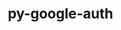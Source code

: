 ---
title: "py-google-auth"
layout: cache
categories: [package, develop]
meta: {"versions": ["2.20.0"], "compilers": ["apple-clang@=14.0.0", "gcc@=11.3.0", "gcc@=11.4.0"], "oss": ["ubuntu22.04", "ventura"], "platforms": ["darwin", "linux"], "targets": ["aarch64", "x86_64_v3"], "stacks": ["ml-darwin-aarch64-mps", "ml-linux-x86_64-cpu", "ml-linux-x86_64-cuda", "ml-linux-x86_64-rocm", "root"], "num_specs": 14, "num_specs_by_stack": {"ml-darwin-aarch64-mps": 2, "root": 14, "ml-linux-x86_64-cpu": 12, "ml-linux-x86_64-rocm": 12, "ml-linux-x86_64-cuda": 12}}
spec_details: [{"hash": "kzw6wkuqzdk3fjvxqzcplphraa6gcoix", "compiler": "apple-clang@=14.0.0", "versions": ["2.20.0"], "os": "ventura", "platform": "darwin", "target": "aarch64", "variants": ["~aiohttp", "build_system=python_pip"], "stacks": ["ml-darwin-aarch64-mps", "root"], "size": "-", "tarball": "https://binaries.spack.io/develop/build_cache/darwin-ventura-aarch64/apple-clang-14.0.0/py-google-auth-2.20.0/darwin-ventura-aarch64-apple-clang-14.0.0-py-google-auth-2.20.0-kzw6wkuqzdk3fjvxqzcplphraa6gcoix.spack"}, {"hash": "pnqmlishunbtbwntdyijaoms3237qxim", "compiler": "apple-clang@=14.0.0", "versions": ["2.20.0"], "os": "ventura", "platform": "darwin", "target": "aarch64", "variants": ["~aiohttp", "build_system=python_pip"], "stacks": ["ml-darwin-aarch64-mps", "root"], "size": "-", "tarball": "https://binaries.spack.io/develop/build_cache/darwin-ventura-aarch64/apple-clang-14.0.0/py-google-auth-2.20.0/darwin-ventura-aarch64-apple-clang-14.0.0-py-google-auth-2.20.0-pnqmlishunbtbwntdyijaoms3237qxim.spack"}, {"hash": "zzg27atprbbq5xjovvodkkz7o3zwdnx7", "compiler": "gcc@=11.3.0", "versions": ["2.20.0"], "os": "ubuntu22.04", "platform": "linux", "target": "x86_64_v3", "variants": ["~aiohttp", "build_system=python_pip"], "stacks": ["ml-linux-x86_64-cpu", "ml-linux-x86_64-rocm", "root", "ml-linux-x86_64-cuda"], "size": "-", "tarball": "https://binaries.spack.io/develop/build_cache/linux-ubuntu22.04-x86_64_v3/gcc-11.3.0/py-google-auth-2.20.0/linux-ubuntu22.04-x86_64_v3-gcc-11.3.0-py-google-auth-2.20.0-zzg27atprbbq5xjovvodkkz7o3zwdnx7.spack"}, {"hash": "r53x6s67wwm73abxb3slqlwkz6ycsaqq", "compiler": "gcc@=11.3.0", "versions": ["2.20.0"], "os": "ubuntu22.04", "platform": "linux", "target": "x86_64_v3", "variants": ["~aiohttp", "build_system=python_pip"], "stacks": ["ml-linux-x86_64-cpu", "ml-linux-x86_64-rocm", "root", "ml-linux-x86_64-cuda"], "size": "-", "tarball": "https://binaries.spack.io/develop/build_cache/linux-ubuntu22.04-x86_64_v3/gcc-11.3.0/py-google-auth-2.20.0/linux-ubuntu22.04-x86_64_v3-gcc-11.3.0-py-google-auth-2.20.0-r53x6s67wwm73abxb3slqlwkz6ycsaqq.spack"}, {"hash": "7qwjuspvdaf4tfa6vpdvcao4nfu6qwk5", "compiler": "gcc@=11.3.0", "versions": ["2.20.0"], "os": "ubuntu22.04", "platform": "linux", "target": "x86_64_v3", "variants": ["~aiohttp", "build_system=python_pip"], "stacks": ["ml-linux-x86_64-cpu", "ml-linux-x86_64-rocm", "root", "ml-linux-x86_64-cuda"], "size": "-", "tarball": "https://binaries.spack.io/develop/build_cache/linux-ubuntu22.04-x86_64_v3/gcc-11.3.0/py-google-auth-2.20.0/linux-ubuntu22.04-x86_64_v3-gcc-11.3.0-py-google-auth-2.20.0-7qwjuspvdaf4tfa6vpdvcao4nfu6qwk5.spack"}, {"hash": "5yk4fcjtyt6s4ncshibuone5f32k3co3", "compiler": "gcc@=11.3.0", "versions": ["2.20.0"], "os": "ubuntu22.04", "platform": "linux", "target": "x86_64_v3", "variants": ["~aiohttp", "build_system=python_pip"], "stacks": ["ml-linux-x86_64-cpu", "ml-linux-x86_64-rocm", "root", "ml-linux-x86_64-cuda"], "size": "-", "tarball": "https://binaries.spack.io/develop/build_cache/linux-ubuntu22.04-x86_64_v3/gcc-11.3.0/py-google-auth-2.20.0/linux-ubuntu22.04-x86_64_v3-gcc-11.3.0-py-google-auth-2.20.0-5yk4fcjtyt6s4ncshibuone5f32k3co3.spack"}, {"hash": "ijvtenejquzfstvehhxmazve32fkofar", "compiler": "gcc@=11.3.0", "versions": ["2.20.0"], "os": "ubuntu22.04", "platform": "linux", "target": "x86_64_v3", "variants": ["~aiohttp", "build_system=python_pip"], "stacks": ["ml-linux-x86_64-cpu", "ml-linux-x86_64-rocm", "root", "ml-linux-x86_64-cuda"], "size": "-", "tarball": "https://binaries.spack.io/develop/build_cache/linux-ubuntu22.04-x86_64_v3/gcc-11.3.0/py-google-auth-2.20.0/linux-ubuntu22.04-x86_64_v3-gcc-11.3.0-py-google-auth-2.20.0-ijvtenejquzfstvehhxmazve32fkofar.spack"}, {"hash": "g5y52pwf4iygkhtkmbwfp4ivrm6anobb", "compiler": "gcc@=11.3.0", "versions": ["2.20.0"], "os": "ubuntu22.04", "platform": "linux", "target": "x86_64_v3", "variants": ["~aiohttp", "build_system=python_pip"], "stacks": ["ml-linux-x86_64-cpu", "ml-linux-x86_64-rocm", "root", "ml-linux-x86_64-cuda"], "size": "-", "tarball": "https://binaries.spack.io/develop/build_cache/linux-ubuntu22.04-x86_64_v3/gcc-11.3.0/py-google-auth-2.20.0/linux-ubuntu22.04-x86_64_v3-gcc-11.3.0-py-google-auth-2.20.0-g5y52pwf4iygkhtkmbwfp4ivrm6anobb.spack"}, {"hash": "kopxcpkk4t2qyfgnaero3ktxflazmnqs", "compiler": "gcc@=11.3.0", "versions": ["2.20.0"], "os": "ubuntu22.04", "platform": "linux", "target": "x86_64_v3", "variants": ["~aiohttp", "build_system=python_pip"], "stacks": ["ml-linux-x86_64-cpu", "ml-linux-x86_64-rocm", "root", "ml-linux-x86_64-cuda"], "size": "-", "tarball": "https://binaries.spack.io/develop/build_cache/linux-ubuntu22.04-x86_64_v3/gcc-11.3.0/py-google-auth-2.20.0/linux-ubuntu22.04-x86_64_v3-gcc-11.3.0-py-google-auth-2.20.0-kopxcpkk4t2qyfgnaero3ktxflazmnqs.spack"}, {"hash": "yhbqvjkdgmbpzgh2nj272ccm4vlpgiyx", "compiler": "gcc@=11.3.0", "versions": ["2.20.0"], "os": "ubuntu22.04", "platform": "linux", "target": "x86_64_v3", "variants": ["~aiohttp", "build_system=python_pip"], "stacks": ["ml-linux-x86_64-cpu", "ml-linux-x86_64-rocm", "root", "ml-linux-x86_64-cuda"], "size": "-", "tarball": "https://binaries.spack.io/develop/build_cache/linux-ubuntu22.04-x86_64_v3/gcc-11.3.0/py-google-auth-2.20.0/linux-ubuntu22.04-x86_64_v3-gcc-11.3.0-py-google-auth-2.20.0-yhbqvjkdgmbpzgh2nj272ccm4vlpgiyx.spack"}, {"hash": "uol34u66tuhtvzj4m5lpxzti4uoeqaxm", "compiler": "gcc@=11.4.0", "versions": ["2.20.0"], "os": "ubuntu22.04", "platform": "linux", "target": "x86_64_v3", "variants": ["~aiohttp", "build_system=python_pip"], "stacks": ["ml-linux-x86_64-cpu", "ml-linux-x86_64-rocm", "root", "ml-linux-x86_64-cuda"], "size": "-", "tarball": "https://binaries.spack.io/develop/build_cache/linux-ubuntu22.04-x86_64_v3/gcc-11.4.0/py-google-auth-2.20.0/linux-ubuntu22.04-x86_64_v3-gcc-11.4.0-py-google-auth-2.20.0-uol34u66tuhtvzj4m5lpxzti4uoeqaxm.spack"}, {"hash": "chrluzfsz6v4sf3lrttibnyswapnouov", "compiler": "gcc@=11.4.0", "versions": ["2.20.0"], "os": "ubuntu22.04", "platform": "linux", "target": "x86_64_v3", "variants": ["~aiohttp", "build_system=python_pip"], "stacks": ["ml-linux-x86_64-cpu", "ml-linux-x86_64-rocm", "root", "ml-linux-x86_64-cuda"], "size": "-", "tarball": "https://binaries.spack.io/develop/build_cache/linux-ubuntu22.04-x86_64_v3/gcc-11.4.0/py-google-auth-2.20.0/linux-ubuntu22.04-x86_64_v3-gcc-11.4.0-py-google-auth-2.20.0-chrluzfsz6v4sf3lrttibnyswapnouov.spack"}, {"hash": "ydesyyi4t5gwidbu6zc4b7xkcorpi5eg", "compiler": "gcc@=11.4.0", "versions": ["2.20.0"], "os": "ubuntu22.04", "platform": "linux", "target": "x86_64_v3", "variants": ["~aiohttp", "build_system=python_pip"], "stacks": ["ml-linux-x86_64-cpu", "ml-linux-x86_64-rocm", "root", "ml-linux-x86_64-cuda"], "size": "-", "tarball": "https://binaries.spack.io/develop/build_cache/linux-ubuntu22.04-x86_64_v3/gcc-11.4.0/py-google-auth-2.20.0/linux-ubuntu22.04-x86_64_v3-gcc-11.4.0-py-google-auth-2.20.0-ydesyyi4t5gwidbu6zc4b7xkcorpi5eg.spack"}, {"hash": "gz5fxl6rlkuxs3z2upnvawvo7tcqpx6f", "compiler": "gcc@=11.4.0", "versions": ["2.20.0"], "os": "ubuntu22.04", "platform": "linux", "target": "x86_64_v3", "variants": ["~aiohttp", "build_system=python_pip"], "stacks": ["ml-linux-x86_64-cpu", "ml-linux-x86_64-rocm", "root", "ml-linux-x86_64-cuda"], "size": "-", "tarball": "https://binaries.spack.io/develop/build_cache/linux-ubuntu22.04-x86_64_v3/gcc-11.4.0/py-google-auth-2.20.0/linux-ubuntu22.04-x86_64_v3-gcc-11.4.0-py-google-auth-2.20.0-gz5fxl6rlkuxs3z2upnvawvo7tcqpx6f.spack"}]
---